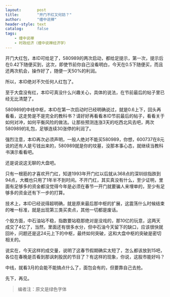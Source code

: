 ```yaml
---
layout:       post
title:        "开门不红又何妨？"
author:       "缠中说禅"
header-style: text
catalog:      false
tags:
    - 缠中说禅
    - 时政经济（缠中说禅经济学）
---
```


开门大红包，本ID可给足了，580989的两次启动，都给足提示，第一次，提示后在0.42下随便买到，这次，即使节前你自己没看明白，今天在0.5下随便买，而且还两次机会，操作好了，随便一天50%的利润。



所以，本ID绝对不欠任何人红包了。



至于大盘没有红，本ID可真没什么兴趣关心，具体的说法，在节前最后的帖子里已经无比清楚了。



580989的中线中枢，本ID在第一次启动时已经明确说过，就是0.6上下，回头再看看，这走势是不是完全的教科书？请好好再看看本ID节前最后的帖子，看看关于如何对冲，如何平衡风险的做法。让那些预测连涨3天的吃西北风去吧，两次580989的礼包，足够连续30涨停的利润了。



强烈注意，本ID再次必须声明，一般人绝对不能买580989，你想，600737在8元说的还有人是亏钱出来的，580989就是你的坟墓，没那本事心态，就继续当教科书演示看看吧。



还是说说这无聊的大盘吧。



只有一根筋的才喜欢开门红，知道1993年开门红以后就从368点的深圳综指跌到94点，大概也只用了1年半不到时间。不开门红，其实真没有什么，至少证明，里面有足够多的资金都没觉得今年是必须在春节一开门就要骗人来埋单的，至少有足够多的资金还有下一步的打算。



技术上，本ID已经说得超明确，就是原来最后那中枢的扩展，这震荡什么时候结束的唯一标准，就是出现第三类买卖点，其他一切都是废话。



个股方面，中石油站不稳，指数要站稳那绝对是没戏的，那10亿的玩意，这两天成交了4亿了，当然，里面还有很多水分，但中石油今天留下的缺口，应该很快就回补，问题还是这24元上下的中枢，最终如何突破，这和大盘中枢的突破是密切相关的。



说实在，今天这样的成交量，说明了这春节假期确实太短了，怎么都该放到15吧，各位在春晚是否看到那讽刺股民的节目了？有这样的现象，你说，这股市能好吗？



中线，就看3月的会能不能搞点什么了，面包会有的，但要靠自己去抢。



先下，再见。



> 编者注：原文是绿色字体
